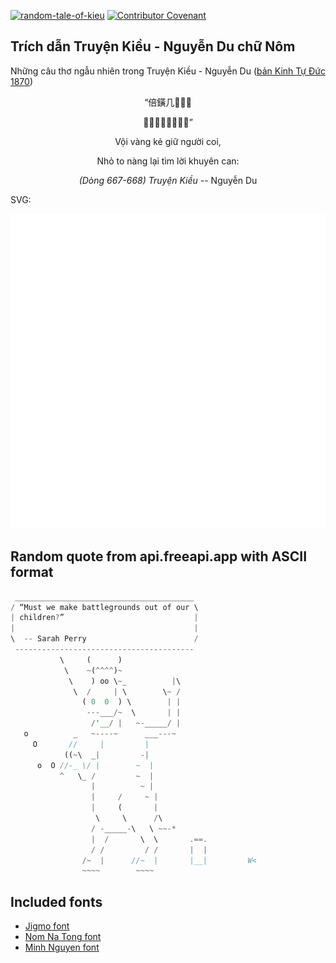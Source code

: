 [![random-tale-of-kieu](https://github.com/huuquyet/random-tale-of-kieu/actions/workflows/random-tale-of-kieu.yml/badge.svg)](https://github.com/huuquyet/random-tale-of-kieu/actions/workflows/random-tale-of-kieu.yml)
[![Contributor Covenant](https://img.shields.io/badge/Contributor%20Covenant-2.1-4baaaa.svg)](.github/CODE_OF_CONDUCT.md "Contributor Covenant 2.1")

## Trích dẫn Truyện Kiều - Nguyễn Du chữ Nôm

Những câu thơ ngẫu nhiên trong Truyện Kiều - Nguyễn Du ([bản Kinh Tự Đức 1870](https://vi.wikisource.org/wiki/Truy%E1%BB%87n_Ki%E1%BB%81u_(b%E1%BA%A3n_Kinh_T%E1%BB%B1_%C4%90%E1%BB%A9c_1870)))

<div align="center">
<!-- START_KIEU -->
      <p class="nom">“倍鐄几𪧚𠊚𥋳</p>
      <p class="nom">𡮈蘇娘吏尋𠳒𡅳干”</p>
      <p class="quocngu">Vội vàng kẻ giữ người coi,</p>
      <p class="quocngu">Nhỏ to nàng lại tìm lời khuyên can:</p>
      <p class="author"><i>(Dòng 667-668) Truyện Kiều</i> -- Nguyễn Du</p>
<!-- END_KIEU -->
</div>

SVG:

<div align="center">
  <img src="./assets/random-kieu.svg" alt="The Tale of Kieu - Nguyen Du">
</div>

## Random quote from api.freeapi.app with ASCII format

<!-- START_QUOTE -->
```rust
 ________________________________________
/ “Must we make battlegrounds out of our \
| children?”                             |
|                                        |
\  -- Sarah Perry                        /
 ----------------------------------------
           \     (      )
            \    ~(^^^^)~
             \    ) oo \~_          |\
              \  /     | \        \~ /
                ( 0  0  ) \        | |
                 ---___/~  \       | |
                  /'__/ |   ~-_____/ |
   o          _   ~----~      ___---~
     O       //     |         |
            ((~\  _|         -|
      o  O //-_ \/ |        ~  |
           ^   \_ /         ~  |
                  |          ~ |
                  |     /     ~ |
                  |     (       |
                   \     \      /\
                  / -_____-\   \ ~~-*
                  |  /       \  \       .==.
                  / /         / /       |  |
                /~  |      //~  |       |__|         W<
                ~~~~        ~~~~
```
<!-- END_QUOTE -->

## Included fonts

- [Jigmo font](https://github.com/kamichikoichi/jigmo)
- [Nom Na Tong font](https://github.com/nomfoundation/font)
- [Minh Nguyen font](https://github.com/TKYKmori/Minh-Nguyen)
